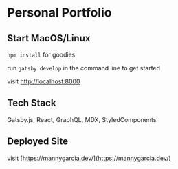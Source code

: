 # Personal Portfolio

## Start MacOS/Linux

`npm install` for goodies

run `gatsby develop` in the command line to get started

visit [http://localhost:8000](http://localhost:8000)

## Tech Stack

Gatsby.js, React, GraphQL, MDX, StyledComponents

## Deployed Site

visit [https://mannygarcia.dev/](https://mannygarcia.dev/)
